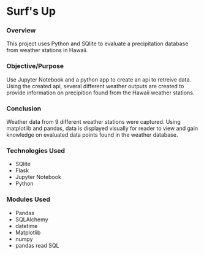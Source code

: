 # Surf's Up

### Overview

This project uses Python and SQlite to evaluate a precipitation database from weather stations in Hawaii.

### Objective/Purpose

Use Jupyter Notebook and a python app to create an api to retreive data.  Using the created api, several different weather outputs are created to provide information on precipition found from the Hawaii weather stations.

### Conclusion

Weather data from 9 different weather stations were captured.  Using matplotlib and pandas, data is displayed visually for reader to view and gain knowledge on evaluated data points found in the weather database.

### Technologies Used

- SQlite
- Flask 
- Jupyter Notebook
- Python

### Modules Used

- Pandas
- SQLAlchemy
- datetime
- Matplotlib
- numpy
- pandas read SQL


